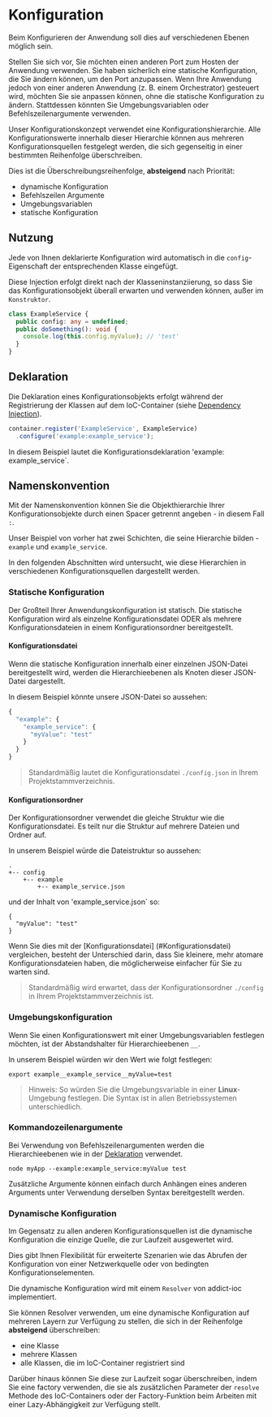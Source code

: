 # Konfiguration

Beim Konfigurieren der Anwendung soll dies auf verschiedenen Ebenen möglich sein.

Stellen Sie sich vor, Sie möchten einen anderen Port zum Hosten der Anwendung verwenden. Sie haben sicherlich eine statische Konfiguration, die Sie ändern können, um den Port anzupassen. Wenn Ihre Anwendung jedoch von einer anderen Anwendung (z. B. einem Orchestrator) gesteuert wird, möchten Sie sie anpassen können, ohne die statische Konfiguration zu ändern. Stattdessen könnten Sie Umgebungsvariablen oder Befehlszeilenargumente verwenden.

Unser Konfigurationskonzept verwendet eine Konfigurationshierarchie. Alle Konfigurationswerte innerhalb dieser Hierarchie können aus mehreren Konfigurationsquellen festgelegt werden, die sich gegenseitig in einer bestimmten Reihenfolge überschreiben.

Dies ist die Überschreibungsreihenfolge, **absteigend** nach Priorität:
* dynamische Konfiguration
* Befehlszeilen Argumente
* Umgebungsvariablen
* statische Konfiguration

## Nutzung

Jede von Ihnen deklarierte Konfiguration wird automatisch in die `config`-Eigenschaft der entsprechenden Klasse eingefügt.

Diese Injection erfolgt direkt nach der Klasseninstanziierung, so dass Sie das Konfigurationsobjekt überall erwarten und verwenden können, außer im `Konstruktor`.

```typescript
class ExampleService {
  public config: any = undefined;
  public doSomething(): void {
    console.log(this.config.myValue); // 'test'
  }
}
```

## Deklaration

Die Deklaration eines Konfigurationsobjekts erfolgt während der Registrierung der Klassen auf dem IoC-Container (siehe [Dependency Injection](../module-interaction/dependency-injection.md)).

```typescript
container.register('ExampleService', ExampleService)
  .configure('example:example_service');
```

In diesem Beispiel lautet die Konfigurationsdeklaration 'example: example_service`.

## Namenskonvention

Mit der Namenskonvention können Sie die Objekthierarchie Ihrer Konfigurationsobjekte durch einen Spacer getrennt angeben - in diesem Fall `:`.

Unser Beispiel von vorher hat zwei Schichten, die seine Hierarchie bilden - `example` und `example_service`.

In den folgenden Abschnitten wird untersucht, wie diese Hierarchien in verschiedenen Konfigurationsquellen dargestellt werden.

### Statische Konfiguration

Der Großteil Ihrer Anwendungskonfiguration ist statisch. Die statische Konfiguration wird als einzelne Konfigurationsdatei ODER als mehrere Konfigurationsdateien in einem Konfigurationsordner bereitgestellt.

#### Konfigurationsdatei

Wenn die statische Konfiguration innerhalb einer einzelnen JSON-Datei bereitgestellt wird, werden die Hierarchieebenen als Knoten dieser JSON-Datei dargestellt.

In diesem Beispiel könnte unsere JSON-Datei so aussehen:

```javascript
{
  "example": {
    "example_service": {
      "myValue": "test"
    }
  }
}
``` 

> Standardmäßig lautet die Konfigurationsdatei `./config.json` in Ihrem Projektstammverzeichnis.

#### Konfigurationsordner

Der Konfigurationsordner verwendet die gleiche Struktur wie die Konfigurationsdatei. Es teilt nur die Struktur auf mehrere Dateien und Ordner auf.

In unserem Beispiel würde die Dateistruktur so aussehen:

```
.
+-- config
    +-- example
        +-- example_service.json
```

und der Inhalt von 'example_service.json` so:

```
{
  "myValue": "test"
}
``` 

Wenn Sie dies mit der [Konfigurationsdatei] (#Konfigurationsdatei) vergleichen, besteht der Unterschied darin, dass Sie kleinere, mehr atomare Konfigurationsdateien haben, die möglicherweise einfacher für Sie zu warten sind.


> Standardmäßig wird erwartet, dass der Konfigurationsordner `./config` in Ihrem Projektstammverzeichnis ist.

### Umgebungskonfiguration

Wenn Sie einen Konfigurationswert mit einer Umgebungsvariablen festlegen möchten, ist der Abstandshalter für Hierarchieebenen `__`.

In unserem Beispiel würden wir den Wert wie folgt festlegen:

```
export example__example_service__myValue=test
```

> Hinweis: So würden Sie die Umgebungsvariable in einer **Linux**-Umgebung festlegen. Die Syntax ist in allen Betriebssystemen unterschiedlich.

### Kommandozeilenargumente

Bei Verwendung von Befehlszeilenargumenten werden die Hierarchieebenen wie in der [Deklaration](#Deklaration) verwendet.

```
node myApp --example:example_service:myValue test
```

Zusätzliche Argumente können einfach durch Anhängen eines anderen Arguments unter Verwendung derselben Syntax bereitgestellt werden.

### Dynamische Konfiguration

Im Gegensatz zu allen anderen Konfigurationsquellen ist die dynamische Konfiguration die einzige Quelle, die zur Laufzeit ausgewertet wird.

Dies gibt Ihnen Flexibilität für erweiterte Szenarien wie das Abrufen der Konfiguration von einer Netzwerkquelle oder von bedingten Konfigurationselementen.

Die dynamische Konfiguration wird mit einem `Resolver` von addict-ioc implementiert.

Sie können Resolver verwenden, um eine dynamische Konfiguration auf mehreren Layern zur Verfügung zu stellen, die sich in der Reihenfolge **absteigend** überschreiben:

  * eine Klasse
  * mehrere Klassen
  * alle Klassen, die im IoC-Container registriert sind

Darüber hinaus können Sie diese zur Laufzeit sogar überschreiben, indem Sie eine factory verwenden, die sie als zusätzlichen Parameter der `resolve` Methode des IoC-Containers oder der Factory-Funktion beim Arbeiten mit einer Lazy-Abhängigkeit zur Verfügung stellt.
